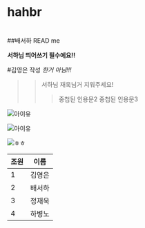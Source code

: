 # hahbr

#

##배서하 READ me

__서하님 띄어쓰기 필수에요!!__


#김영은 작성 _한거 아님!!!_
>> 서하님 재욱님거 지워주세요!
>>> 중첩된 인용문2
>>> 중첩된 인용문3
>>> 

![아이유](http://file2.nocutnews.co.kr/newsroom/image/2019/11/19/20191119092356684958_0_768_768.jpg)

![아이유](https://w.namu.la/s/40de86374ddd74756b31d4694a7434ee9398baa51fa5ae72d28f2eeeafdadf0c475c55c58e29a684920e0d6a42602b339f8aaf6d19764b04405a0f8bee7f598d2922db9475579419aac4635d0a71fdb8a4b2343cb550e6ed93e13c1a05cede75)

![ㅎㅎ](https://www.google.com/urlsa=i&url=https%3A%2F%2Ftheqoo.net%2Fdyb%2F1787934992&psig=AOvVaw1QrZFdqsCMp5FLvvq7QZvl&ust=1631283661465000&source=images&cd=vfe&ved=0CAsQjRxqFwoTCOiMi6yL8vICFQAAAAAdAAAAABAI)


|조원|이름|
|--|--|
|1|김영은|
|2|배서하|
|3|정재욱|
|4|하병노|

